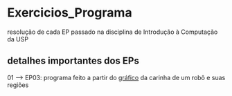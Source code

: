 # Exercicios_Programa
resolução de cada EP passado na disciplina de Introdução à Computação da USP
## detalhes importantes dos EPs
01 --> EP03: programa feito a partir do [gráfico](https://i.imgur.com/yM3NEC3.png) da carinha de um robô e suas regiões
